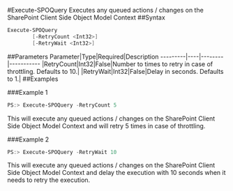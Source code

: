 #Execute-SPOQuery
Executes any queued actions / changes on the SharePoint Client Side Object Model Context
##Syntax
```powershell
Execute-SPOQuery
        [-RetryCount <Int32>]
        [-RetryWait <Int32>]
```


##Parameters
Parameter|Type|Required|Description
---------|----|--------|-----------
|RetryCount|Int32|False|Number to times to retry in case of throttling. Defaults to 10.|
|RetryWait|Int32|False|Delay in seconds. Defaults to 1.|
##Examples

###Example 1
```powershell
PS:> Execute-SPOQuery -RetryCount 5
```
This will execute any queued actions / changes on the SharePoint Client Side Object Model Context and will retry 5 times in case of throttling.

###Example 2
```powershell
PS:> Execute-SPOQuery -RetryWait 10
```
This will execute any queued actions / changes on the SharePoint Client Side Object Model Context and delay the execution with 10 seconds when it needs to retry the execution.
